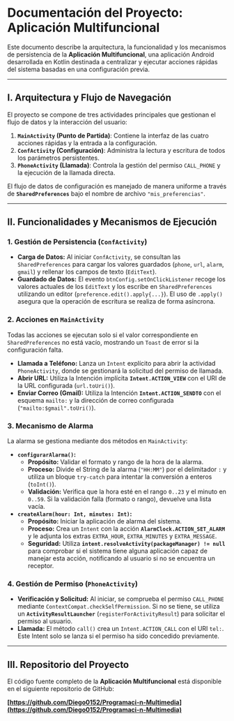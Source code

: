 # Documentación del Proyecto: Aplicación Multifuncional

Este documento describe la arquitectura, la funcionalidad y los mecanismos de persistencia de la **Aplicación Multifuncional**, una aplicación Android desarrollada en Kotlin destinada a centralizar y ejecutar acciones rápidas del sistema basadas en una configuración previa.

---

## I. Arquitectura y Flujo de Navegación

El proyecto se compone de tres actividades principales que gestionan el flujo de datos y la interacción del usuario:

1.  **`MainActivity` (Punto de Partida)**: Contiene la interfaz de las cuatro acciones rápidas y la entrada a la configuración.
2.  **`ConfActivity` (Configuración)**: Administra la lectura y escritura de todos los parámetros persistentes.
3.  **`PhoneActivity` (Llamada)**: Controla la gestión del permiso `CALL_PHONE` y la ejecución de la llamada directa.

El flujo de datos de configuración es manejado de manera uniforme a través de **`SharedPreferences`** bajo el nombre de archivo `"mis_preferencias"`.

---

## II. Funcionalidades y Mecanismos de Ejecución

### 1. Gestión de Persistencia (`ConfActivity`)

* **Carga de Datos:** Al iniciar `ConfActivity`, se consultan las `SharedPreferences` para cargar los valores guardados (`phone`, `url`, `alarm`, `gmail`) y rellenar los campos de texto (`EditText`).
* **Guardado de Datos:** El evento `btnConfig.setOnClickListener` recoge los valores actuales de los `EditText` y los escribe en `SharedPreferences` utilizando un editor (`preference.edit().apply{...}`). El uso de `.apply()` asegura que la operación de escritura se realiza de forma asíncrona.

### 2. Acciones en `MainActivity`

Todas las acciones se ejecutan solo si el valor correspondiente en `SharedPreferences` no está vacío, mostrando un `Toast` de error si la configuración falta.

* **Llamada a Teléfono:** Lanza un `Intent` explícito para abrir la actividad `PhoneActivity`, donde se gestionará la solicitud del permiso de llamada.
* **Abrir URL:** Utiliza la Intención implícita **`Intent.ACTION_VIEW`** con el URI de la URL configurada (`url.toUri()`).
* **Enviar Correo (Gmail):** Utiliza la Intención **`Intent.ACTION_SENDTO`** con el esquema `mailto:` y la dirección de correo configurada (`"mailto:$gmail".toUri()`).

### 3. Mecanismo de Alarma

La alarma se gestiona mediante dos métodos en `MainActivity`:

* **`configurarAlarma()`:**
    * **Propósito:** Validar el formato y rango de la hora de la alarma.
    * **Proceso:** Divide el String de la alarma (`"HH:MM"`) por el delimitador `:` y utiliza un bloque `try-catch` para intentar la conversión a enteros (`toInt()`).
    * **Validación:** Verifica que la hora esté en el rango `0..23` y el minuto en `0..59`. Si la validación falla (formato o rango), devuelve una lista vacía.
* **`createAlarm(hour: Int, minutes: Int)`:**
    * **Propósito:** Iniciar la aplicación de alarma del sistema.
    * **Proceso:** Crea un `Intent` con la acción **`AlarmClock.ACTION_SET_ALARM`** y le adjunta los extras `EXTRA_HOUR`, `EXTRA_MINUTES` y `EXTRA_MESSAGE`.
    * **Seguridad:** Utiliza **`intent.resolveActivity(packageManager) != null`** para comprobar si el sistema tiene alguna aplicación capaz de manejar esta acción, notificando al usuario si no se encuentra un receptor.

### 4. Gestión de Permiso (`PhoneActivity`)

* **Verificación y Solicitud:** Al iniciar, se comprueba el permiso `CALL_PHONE` mediante `ContextCompat.checkSelfPermission`. Si no se tiene, se utiliza un **`ActivityResultLauncher`** (`registerForActivityResult`) para solicitar el permiso al usuario.
* **Llamada:** El método `call()` crea un `Intent.ACTION_CALL` con el URI `tel:`. Este Intent solo se lanza si el permiso ha sido concedido previamente.

---

## III. Repositorio del Proyecto

El código fuente completo de la **Aplicación Multifuncional** está disponible en el siguiente repositorio de GitHub:

**[https://github.com/Diego0152/Programaci-n-Multimedia](https://github.com/Diego0152/Programaci-n-Multimedia)**
